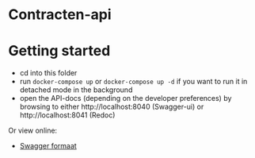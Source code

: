 # Contracten-api


# Getting started

* cd into this folder
* run `docker-compose up` or `docker-compose up -d` if you want to run it in detached mode in the background
* open the API-docs (depending on the developer preferences) by browsing to either http://localhost:8040 (Swagger-ui) or http://localhost:8041 (Redoc)

Or view online:
* [Swagger formaat](https://petstore.swagger.io/?url=https://raw.githubusercontent.com/mijnapp/Contracten-api/api-specification.yml)